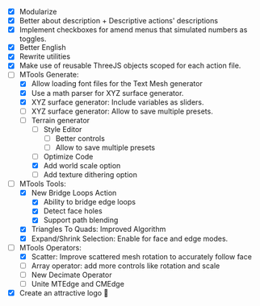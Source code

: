 - [x] Modularize
- [x] Better about description + Descriptive actions' descriptions
- [x] Implement checkboxes for amend menus that simulated numbers as toggles. 
- [x] Better English
- [x] Rewrite utilities
- [x] Make use of reusable ThreeJS objects scoped for each action file.
- [ ] MTools Generate:
	- [x] Allow loading font files for the Text Mesh generator
	- [x] Use a math parser for XYZ surface generator.
	- [x] XYZ surface generator: Include variables as sliders.
	- [ ] XYZ surface generator: Allow to save multiple presets.
	- [ ] Terrain generator
		- [ ] Style Editor
			- [ ] Better controls
			- [ ] Allow to save multiple presets
		- [ ] Optimize Code
		- [x] Add world scale option
		- [ ] Add texture dithering option
- [ ] MTools Tools:
	- [x] New Bridge Loops Action
		- [x] Ability to bridge edge loops
		- [x] Detect face holes
		- [x] Support path blending
	- [x] Triangles To Quads: Improved Algorithm
	- [x] Expand/Shrink Selection: Enable for face and edge modes.
- [ ] MTools Operators:
	- [x] Scatter: Improve scattered mesh rotation to accurately follow face
	- [ ] Array operator: add more controls like rotation and scale
	- [ ] New Decimate Operator
	- [ ] Unite MTEdge and CMEdge
- [x] Create an attractive logo 🤔